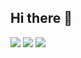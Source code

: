 ## Hi there 👋
<img src="https://capsule-render.vercel.app/api?type=rect&color=gradient&height=56&section=header&text=capsule%20render&fontSize=90" />
<picture>
  <source
    srcset="https://github-readme-stats.vercel.app/api?username=simba950&hide=contribs,prs&show_icons=true&theme=highcontrast"
    media="(prefers-color-scheme: highcontrast)"
  />
  <img src="https://github-readme-stats.vercel.app/api?username=simba950&show_icons=true" />
</picture>
<img src="https://capsule-render.vercel.app/api?type=rect&color=gradient&height=300&section=footer&text=capsule%20render&fontSize=90" />
<!--
**simba950/simba950** is a ✨ _special_ ✨ repository because its `README.md` (this file) appears on your GitHub profile.

Here are some ideas to get you started:

- 🔭 I’m currently working on ...
- 🌱 I’m currently learning ...
- 👯 I’m looking to collaborate on ...
- 🤔 I’m looking for help with ...
- 💬 Ask me about ...
- 📫 How to reach me: ...
- 😄 Pronouns: ...
- ⚡ Fun fact: ...
-->
